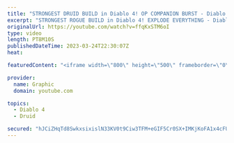 ```yaml
---
title: "STRONGEST DRUID BUILD in Diablo 4! OP COMPANION BURST - Diablo 4 Druid Build Gameplay - Druid Diablo"
excerpt: "STRONGEST ROGUE BUILD in Diablo 4! EXPLODE EVERYTHING - Diablo 4 Rogue Build Gameplay - Rogue Diablo Subscribe ..."
originalUrl: https://youtube.com/watch?v=ffqKxSTM6oI
type: video
length: PT8M10S
publishedDateTime: 2023-03-24T22:30:07Z
heat: 

featuredContent: "<iframe width=\"800\" height=\"500\" frameborder=\"0\" src=\"https://www.youtube.com/embed/ffqKxSTM6oI\" allow=\"accelerometer; autoplay; encrypted-media; gyroscope; picture-in-picture\" allowfullscreen></iframe>"

provider:
  name: Graphic
  domain: youtube.com

topics:
  - Diablo 4
  - Druid

secured: "hJCiZHqTd8SwkxsixislN33KV0t9Ciw3TFM+eGIF5Cr0SX+IMKjKoFA1x4cFU+DyGRo3VLmdm2lCJf0B4tIRJftbI/t4vrjbu8UuYckYf5zJGlkGLBqPtZ3Y4nARzPSJVDzcOTKpWKLVFGItCgA0sMDYwngg8BV8uh3QgdvpsYwKjqLlp3x872W3MRpifhFDCfVA8zkheCV0h9RXB6lDAPdH3/x2u5TqvxFb/1Y/T/JUpc8ffUNG1MHZSqVygjcaqUbsG1xu5y7nVXga24/V5Du79nVXzs2xZVZ+Ea2LVdpNNoxiEINF+hE2BCmFQaPXf9QFxBsdHBH2oyzEgutFtKO43gFOuxIETjBZhzMKajH+igcUWuMJZNZYfUAr3KUOUhUq1GKBOqdhspPMpyGcmFYX082eulhcL+b8rwjvwSk=;5REdz3uO37kRFuNDTlAX8Q=="
---
```


